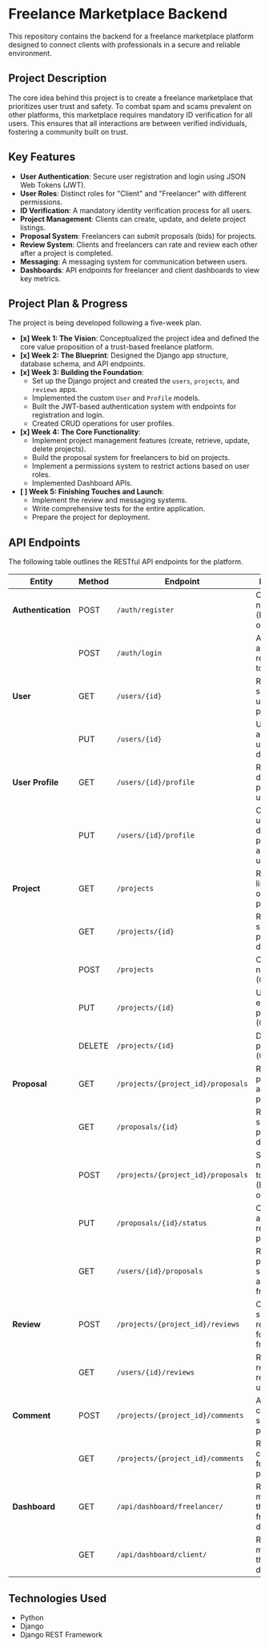 # Freelance Marketplace Backend

This repository contains the backend for a freelance marketplace platform designed to connect clients with professionals in a secure and reliable environment.

## Project Description

The core idea behind this project is to create a freelance marketplace that prioritizes user trust and safety. To combat spam and scams prevalent on other platforms, this marketplace requires mandatory ID verification for all users. This ensures that all interactions are between verified individuals, fostering a community built on trust.

## Key Features

*   **User Authentication**: Secure user registration and login using JSON Web Tokens (JWT).
*   **User Roles**: Distinct roles for "Client" and "Freelancer" with different permissions.
*   **ID Verification**: A mandatory identity verification process for all users.
*   **Project Management**: Clients can create, update, and delete project listings.
*   **Proposal System**: Freelancers can submit proposals (bids) for projects.
*   **Review System**: Clients and freelancers can rate and review each other after a project is completed.
*   **Messaging**: A messaging system for communication between users.
*   **Dashboards**: API endpoints for freelancer and client dashboards to view key metrics.

## Project Plan & Progress

The project is being developed following a five-week plan.

*   **[x] Week 1: The Vision**: Conceptualized the project idea and defined the core value proposition of a trust-based freelance platform.
*   **[x] Week 2: The Blueprint**: Designed the Django app structure, database schema, and API endpoints.
*   **[x] Week 3: Building the Foundation**:
    *   Set up the Django project and created the `users`, `projects`, and `reviews` apps.
    *   Implemented the custom `User` and `Profile` models.
    *   Built the JWT-based authentication system with endpoints for registration and login.
    *   Created CRUD operations for user profiles.
*   **[x] Week 4: The Core Functionality**:
    *   Implement project management features (create, retrieve, update, delete projects).
    *   Build the proposal system for freelancers to bid on projects.
    *   Implement a permissions system to restrict actions based on user roles.
    *   Implemented Dashboard APIs.
*   **[ ] Week 5: Finishing Touches and Launch**:
    *   Implement the review and messaging systems.
    *   Write comprehensive tests for the entire application.
    *   Prepare the project for deployment.

## API Endpoints

The following table outlines the RESTful API endpoints for the platform.

| Entity         | Method | Endpoint                               | Description                                                      |
| -------------- | ------ | -------------------------------------- | ---------------------------------------------------------------- |
| **Authentication** | POST   | `/auth/register`                       | Creates a new user (Freelancer or Client).                       |
|                | POST   | `/auth/login`                          | Authenticates a user and returns a token.                        |
| **User**           | GET    | `/users/{id}`                          | Retrieves a specific user's public profile.                      |
|                | PUT    | `/users/{id}`                          | Updates the authenticated user's details.                        |
| **User Profile**   | GET    | `/users/{id}/profile`                  | Retrieves the detailed profile for a user.                       |
|                | PUT    | `/users/{id}/profile`                  | Creates or updates the detailed profile for the authenticated user.|
| **Project**        | GET    | `/projects`                            | Retrieves a list of all open projects.                           |
|                | GET    | `/projects/{id}`                       | Retrieves a specific project's details.                          |
|                | POST   | `/projects`                            | Creates a new project (Client only).                             |
|                | PUT    | `/projects/{id}`                       | Updates an existing project (Client only).                       |
|                | DELETE | `/projects/{id}`                       | Deletes a project (Client only).                                 |
| **Proposal**       | GET    | `/projects/{project_id}/proposals`     | Retrieves all proposals for a specific project.                  |
|                | GET    | `/proposals/{id}`                      | Retrieves a specific proposal's details.                         |
|                | POST   | `/projects/{project_id}/proposals`     | Submits a new proposal to a project (Freelancer only).           |
|                | PUT    | `/proposals/{id}/status`               | Client accepts or rejects a proposal.                            |
|                | GET    | `/users/{id}/proposals`                | Retrieves all proposals submitted by a specific freelancer.      |
| **Review**         | POST   | `/projects/{project_id}/reviews`       | Client submits a review/rating for a freelancer.                 |
|                | GET    | `/users/{id}/reviews`                  | Retrieves all reviews received by a user.                        |
| **Comment**        | POST   | `/projects/{project_id}/comments`      | Adds a comment to a specific project.                            |
|                | GET    | `/projects/{project_id}/comments`      | Retrieves all comments for a specific project.                   |
| **Dashboard**      | GET    | `/api/dashboard/freelancer/`           | Retrieves metrics for the freelancer dashboard.                  |
|                | GET    | `/api/dashboard/client/`               | Retrieves metrics for the client dashboard.                      |

## Technologies Used

*   Python
*   Django
*   Django REST Framework
